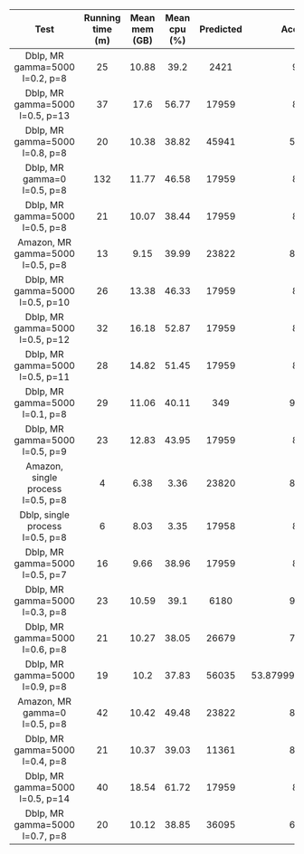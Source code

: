 



|Test|Running time (m)|Mean mem (GB)|Mean cpu (%)|Predicted|Accuracy|Purity|NMI|ARI|Avg Degree|
| :---: | :---: | :---: | :---: | :---: | :---: | :---: | :---: | :---: | :---: |
|Dblp, MR gamma=5000 l=0.2, p=8|25|10.88|39.2|2421|97.6|0.1125|0.0852|0.0012|6.6221|
|Dblp, MR gamma=5000 l=0.5, p=13|37|17.6|56.77|17959|83.6|0.2577|0.3525|0.005|6.6221|
|Dblp, MR gamma=5000 l=0.8, p=8|20|10.38|38.82|45941|58.58|0.5801|0.6498|0.0119|6.6221|
|Dblp, MR gamma=0 l=0.5, p=8|132|11.77|46.58|17959|83.6|0.2578|0.3528|0.005|6.6221|
|Dblp, MR gamma=5000 l=0.5, p=8|21|10.07|38.44|17959|83.6|0.2577|0.3525|0.005|6.6221|
|Amazon, MR gamma=5000 l=0.5, p=8|13|9.15|39.99|23822|84.14|0.9775|0.96|0.5798|5.5299|
|Dblp, MR gamma=5000 l=0.5, p=10|26|13.38|46.33|17959|83.6|0.2577|0.3525|0.005|6.6221|
|Dblp, MR gamma=5000 l=0.5, p=12|32|16.18|52.87|17959|83.6|0.2577|0.3525|0.005|6.6221|
|Dblp, MR gamma=5000 l=0.5, p=11|28|14.82|51.45|17959|83.6|0.2577|0.3525|0.005|6.6221|
|Dblp, MR gamma=5000 l=0.1, p=8|29|11.06|40.11|349|99.38|0.0867|0.0175|0.0003|6.6221|
|Dblp, MR gamma=5000 l=0.5, p=9|23|12.83|43.95|17959|83.6|0.2577|0.3525|0.005|6.6221|
|Amazon, single process l=0.5, p=8|4|6.38|3.36|23820|84.14|0.9775|0.96|0.5798|5.5299|
|Dblp, single process l=0.5, p=8|6|8.03|3.35|17958|83.6|0.2577|0.3525|0.005|6.6221|
|Dblp, MR gamma=5000 l=0.5, p=7|16|9.66|38.96|17959|83.6|0.2577|0.3525|0.005|6.6221|
|Dblp, MR gamma=5000 l=0.3, p=8|23|10.59|39.1|6180|94.24|0.1457|0.1596|0.0022|6.6221|
|Dblp, MR gamma=5000 l=0.6, p=8|21|10.27|38.05|26679|75.22|0.3502|0.4668|0.0061|6.6221|
|Dblp, MR gamma=5000 l=0.9, p=8|19|10.2|37.83|56035|53.879999999999995|0.6859|0.6947|0.0116|6.6221|
|Amazon, MR gamma=0 l=0.5, p=8|42|10.42|49.48|23822|84.14|0.9775|0.96|0.5798|5.5299|
|Dblp, MR gamma=5000 l=0.4, p=8|21|10.37|39.03|11361|89.96|0.1931|0.2502|0.0036|6.6221|
|Dblp, MR gamma=5000 l=0.5, p=14|40|18.54|61.72|17959|83.6|0.2577|0.3525|0.005|6.6221|
|Dblp, MR gamma=5000 l=0.7, p=8|20|10.12|38.85|36095|66.46|0.4669|0.572|0.0088|6.6221|

